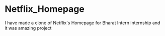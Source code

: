 # Netflix_Homepage<br>
I have made a clone of Netflix's Homepage for Bharat Intern internship and it was amazing project
